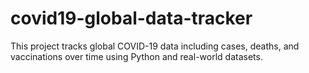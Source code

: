# covid19-global-data-tracker
This project tracks global COVID-19 data including cases, deaths, and vaccinations over time using Python and real-world datasets. 
